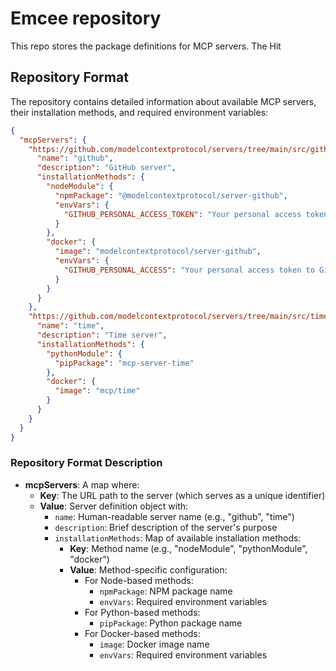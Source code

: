 # Emcee repository

This repo stores the package definitions for MCP servers. The Hit

## Repository Format

The repository contains detailed information about available MCP servers, their installation methods, and required environment variables:

```json
{
  "mcpServers": {
    "https://github.com/modelcontextprotocol/servers/tree/main/src/github": {
      "name": "github",
      "description": "GitHub server",
      "installationMethods": {
        "nodeModule": {
          "npmPackage": "@modelcontextprotocol/server-github",
          "envVars": {
            "GITHUB_PERSONAL_ACCESS_TOKEN": "Your personal access token to Github"
          }
        },
        "docker": {
          "image": "modelcontextprotocol/server-github",
          "envVars": {
            "GITHUB_PERSONAL_ACCESS": "Your personal access token to Github"
          }
        }
      }
    },
    "https://github.com/modelcontextprotocol/servers/tree/main/src/time": {
      "name": "time",
      "description": "Time server",
      "installationMethods": {
        "pythonModule": {
          "pipPackage": "mcp-server-time"
        },
        "docker": {
          "image": "mcp/time"
        }
      }
    }
  }
}
```

### Repository Format Description

- **mcpServers**: A map where:
  - **Key**: The URL path to the server (which serves as a unique identifier)
  - **Value**: Server definition object with:
    - `name`: Human-readable server name (e.g., "github", "time")
    - `description`: Brief description of the server's purpose
    - `installationMethods`: Map of available installation methods:
      - **Key**: Method name (e.g., "nodeModule", "pythonModule", "docker")
      - **Value**: Method-specific configuration:
        - For Node-based methods:
          - `npmPackage`: NPM package name
          - `envVars`: Required environment variables
        - For Python-based methods:
          - `pipPackage`: Python package name
        - For Docker-based methods:
          - `image`: Docker image name
          - `envVars`: Required environment variables
